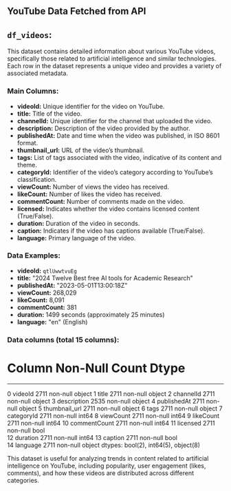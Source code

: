 ## YouTube Data Fetched from API

## `df_videos`:
This dataset contains detailed information about various YouTube videos, specifically those related to artificial intelligence and similar technologies. Each row in the dataset represents a unique video and provides a variety of associated metadata.

### Main Columns:

- **videoId:** Unique identifier for the video on YouTube.
- **title:** Title of the video.
- **channelId:** Unique identifier for the channel that uploaded the video.
- **description:** Description of the video provided by the author.
- **publishedAt:** Date and time when the video was published, in ISO 8601 format.
- **thumbnail_url:** URL of the video’s thumbnail.
- **tags:** List of tags associated with the video, indicative of its content and theme.
- **categoryId:** Identifier of the video’s category according to YouTube’s classification.
- **viewCount:** Number of views the video has received.
- **likeCount:** Number of likes the video has received.
- **commentCount:** Number of comments made on the video.
- **licensed:** Indicates whether the video contains licensed content (True/False).
- **duration:** Duration of the video in seconds.
- **caption:** Indicates if the video has captions available (True/False).
- **language:** Primary language of the video.

### Data Examples:

- **videoId:** `qtlUwwtvuEg`
- **title:** "2024 Twelve Best free AI tools for Academic Research"
- **publishedAt:** "2023-05-01T13:00:18Z"
- **viewCount:** 268,029
- **likeCount:** 8,091
- **commentCount:** 381
- **duration:** 1499 seconds (approximately 25 minutes)
- **language:** "en" (English)

### Data columns (total 15 columns):
 #   Column         Non-Null Count  Dtype 
---  ------         --------------  ----- 
 0   videoId        2711 non-null   object
 1   title          2711 non-null   object
 2   channelId      2711 non-null   object
 3   description    2535 non-null   object
 4   publishedAt    2711 non-null   object
 5   thumbnail_url  2711 non-null   object
 6   tags           2711 non-null   object
 7   categoryId     2711 non-null   int64 
 8   viewCount      2711 non-null   int64 
 9   likeCount      2711 non-null   int64 
 10  commentCount   2711 non-null   int64 
 11  licensed       2711 non-null   bool  
 12  duration       2711 non-null   int64 
 13  caption        2711 non-null   bool  
 14  language       2711 non-null   object
dtypes: bool(2), int64(5), object(8)

This dataset is useful for analyzing trends in content related to artificial intelligence on YouTube, including popularity, user engagement (likes, comments), and how these videos are distributed across different categories.
